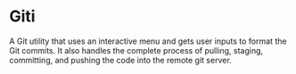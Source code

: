 # Giti
A Git utility that uses an interactive menu and gets user inputs to format the Git commits. It also handles the complete process of pulling, staging, committing, and pushing the code into the remote git server.